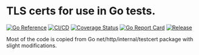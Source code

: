 # TLS certs for use in Go tests.
[![Go Reference](https://pkg.go.dev/badge/github.com/powerman/testcert.svg)](https://pkg.go.dev/github.com/powerman/testcert)
[![CI/CD](https://github.com/powerman/testcert/workflows/CI/CD/badge.svg?event=push)](https://github.com/powerman/testcert/actions?query=workflow%3ACI%2FCD)
[![Coverage Status](https://coveralls.io/repos/github/powerman/testcert/badge.svg?branch=master)](https://coveralls.io/github/powerman/testcert?branch=master)
[![Go Report Card](https://goreportcard.com/badge/github.com/powerman/testcert)](https://goreportcard.com/report/github.com/powerman/testcert)
[![Release](https://img.shields.io/github/v/release/powerman/testcert)](https://github.com/powerman/testcert/releases/latest)

Most of the code is copied from Go net/http/internal/testcert package with
slight modifications.

